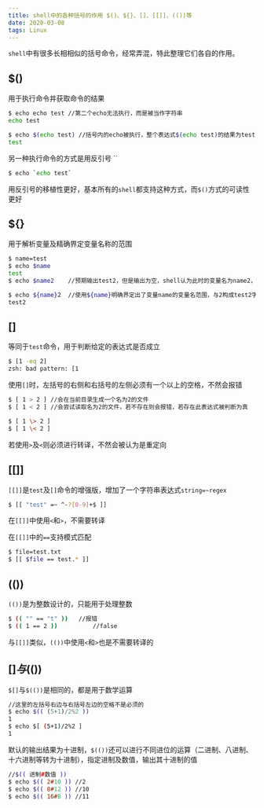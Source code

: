 ```yaml
---
title: shell中的各种括号的作用 $()、${}、[]、[[]]、(())等
date: 2020-03-08
tags: Linux
---
```


`shell`中有很多长相相似的括号命令，经常弄混，特此整理它们各自的作用。

<!--more-->

## $()

用于执行命令并获取命令的结果

```bash
$ echo echo test //第二个echo无法执行，而是被当作字符串
echo test
```

```bash
$ echo $(echo test) //括号内的echo被执行，整个表达式$(echo test)的结果为test，然后第一个echo命令继续执行，参数为test
test
```

另一种执行命令的方式是用反引号 ``

```bash
$ echo `echo test`
```

用反引号的移植性更好，基本所有的`shell`都支持这种方式，而`$()`方式的可读性更好

## ${}

用于解析变量及精确界定变量名称的范围

```bash
$ name=test
$ echo $name
test
$ echo $name2    //预期输出test2，但是输出为空，shell认为此时的变量名为name2，而name2未定义

$ echo ${name}2  //使用${name}明确界定出了变量name的变量名范围，与2构成test2字符串
test2
```

## []

等同于`test`命令，用于判断给定的表达式是否成立

```bash
$ [1 -eq 2]
zsh: bad pattern: [1
```

使用`[]`时，左括号的右侧和右括号的左侧必须有一个以上的空格，不然会报错

```bash
$ [ 1 > 2 ]	//会在当前目录生成一个名为2的文件
$ [ 1 < 2 ] //会尝试读取名为2的文件，若不存在则会报错，若存在此表达式被判断为真
```

```bash
$ [ 1 \> 2 ]
$ [ 1 \< 2 ]
```

若使用`>`及`<`则必须进行转译，不然会被认为是重定向

## [[]]

`[[]]`是`test`及`[]`命令的增强版，增加了一个字符串表达式`string=~regex`

```bash
$ [[ "test" =~ ^-?[0-9]+$ ]]
```



在`[[]]`中使用`<`和`>`，不需要转译

在`[[]]`中的`==`支持模式匹配

```bash
$ file=test.txt
$ [[ $file == test.* ]]
```

## (())

`(())`是为整数设计的，只能用于处理整数

```bash
$ (( "" == "t" )) 	//报错
$ (( 1 == 2 ))			//false
```

与`[[]]`类似，`(())`中使用`<`和`>`也是不需要转译的

## $[]与$(())

`$[]`与`$(())`是相同的，都是用于数学运算

```bash
//这里的左括号右边与右括号左边的空格不是必须的
$ echo $(( (5+1)/2%2 ))
1
$ echo $[ (5+1)/2%2 ]
1
```

默认的输出结果为十进制，`$(())`还可以进行不同进位的运算（二进制、八进制、十六进制等转为十进制），指定进制及数值，输出其十进制的值

```bash
//$(( 进制#数值 ))
$ echo $(( 2#10 )) //2
$ echo $(( 8#12 )) //10
$ echo $(( 16#B )) //11
```

